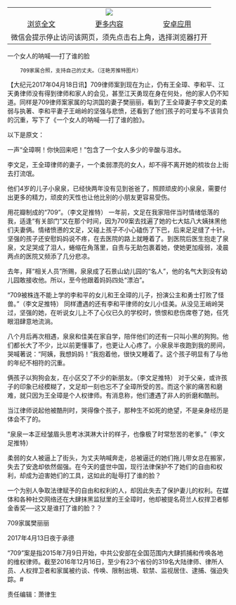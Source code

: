 

<table>
  <tr>
    <td align="center" colspan="3">
      <a href="https://github.com/ogate/ogate/blob/master/README.md"><img src="https://cloud.githubusercontent.com/assets/11880933/13434984/f430fae2-e012-11e5-814f-c2df1e82b247.jpg"/></a>
    </td>
  </tr>
  <tr>
    <td align="center">
      <a href="https://s3.ap-south-1.amazonaws.com/ogatem/oGate.htm?c818170&from=oNote">浏览全文</a>
    </td>
    <td align="center">
      <a href="https://s3.ap-south-1.amazonaws.com/ogatem/oGate.htm?from=oNote">更多内容</a>
    </td>
    <td align="center">
      <a href="https://raw.githubusercontent.com/ogate/up/master/ogate.apk">安卓应用</a>
    </td>
  </tr>
  <tr>
    <td align="center" colspan="3">
      微信会提示停止访问该网页，须先点击右上角，选择浏览器打开
    </td>
  </tr>
</table>    



一个女人的呐喊──打了谁的脸






        709家属合照，支持自己的丈夫。（汪艳芳推特图片）

【大纪元2017年04月18日讯】709律师案到现在为止，仍有王全璋、李和平、江天勇律师没有得到律师和家人的会见，甚至江天勇现在身在何处，他的家人仍不知道。同样是709律师案家属的勾洪国的妻子樊丽丽，看到了王全璋妻子李文足的柔弱与执著、李和平妻子王峭岭的坚强与悲愤，还看到了他们孩子的可爱与不该背负的沉重，写下了《一个女人的呐喊──打了谁的脸》。


以下是原文：


一声“全璋啊！你快回来吧！”包含了一个女人多少的辛酸与泪水。


李文足，王全璋律师的妻子，一个柔弱漂亮的女人，却不得不离开她的梳妆台上街去打流氓。


他们4岁的儿子小泉泉，已经快两年没有见到爸爸了，照顾顽皮的小泉泉，需要付出更多的精力，顽皮的天性也让他比别的小朋友更容易受伤。


用花瓣制成的“709”。（李文足推特）
一年前，文足在我家陪伴当时情绪低落的我，适逢“有关部门”又在那个时间，因为709案去找遍了她的七大姑八大姨抹黑他们夫妻俩。情绪愤懑的文足，又碰上孩子不小心磕伤了下巴，后来足足缝了十针。坚强的孩子还安慰妈妈说不疼，在去医院的路上就睡着了。到医院后医生抱走了泉泉，文足哭成了泪人，蜷缩在角落里，自责与无助包裹着她，使她更加瘦弱，凌晨两点的医院又频添了几分悲凉。


去年，拜“相关人员”所赐，泉泉成了石景山幼儿园的“名人”，他的名气大到没有幼儿园敢接收他。所以，至今他跟着妈妈四处“漂泊”。




“709被株连不能上学的李和平的女儿和王全璋的儿子，扮演公主和勇士打败了怪兽。”（李文足推特）
同样遭遇的还有李和平律师的女儿小佳美。从没见王峭岭哭过，坚强的她，在听说女儿上不了心仪已久的学校时，愤恨和悲伤席卷了她，任凭眼泪肆意地流淌。


八个月后再次相遇，泉泉和佳美在家自学，陪伴他们的还有一只叫小黑的狗狗。他们都长大了不少，比以前更懂事了，也更让人心疼了。小泉泉半夜跑到我的房间，哭喊著说：“阿姨，我想妈妈！”我抱着他，很快又睡着了。这个孩子明显有了与他的年纪不相符的沉重。




俩孩子以狗狗会友，在小区交了不少的新朋友。（李文足推特）
对于父亲，或许孩子的印象已经模糊了，文足却一刻也忘不了全璋所受的苦。而这个家的痛苦和磨难，就只因为王全璋是个人权律师。有消息称，他们遭遇了非人的折磨和酷刑。


当江律师说起他被酷刑时，哭得像个孩子，那种生不如死的绝望，不是亲身经历是体会不了的。




“泉泉一本正经皱眉头思考冰淇淋大计的样子，也像极了时常愁苦的老爹。”（李文足推特）

柔弱的女人被逼上了街头，为丈夫呐喊奔走，总被逼迁的她们拖儿带女总在搬家，失去了安逸却依然倔强。在今天的盛世中国，现行法律保护不了她们的自由和权利，却成为迫害她们的工具，这如此的耻辱打了谁的脸？


一个为别人争取法律赋予的自由和权利的人，却因此失去了保护妻儿的权利。在媒体和各种社交网络还在大肆抹黑监狱里的王全璋时，他却被提名荷兰人权捍卫者郁金香奖──这又是谁打了谁的脸？？


709家属樊丽丽


2017年4月13日夜于承德


“709”案是指2015年7月9日开始，中共公安部在全国范围内大肆抓捕和传唤各地的维权律师。截至2016年12月16日，至少有23个省份的319名大陆律师、律所人员、人权捍卫者和家属被约谈、传唤、限制出境、软禁、监视居住、逮捕、强迫失踪。#



责任编辑：萧律生




